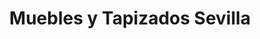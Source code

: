 ---
title: "Muebles y Tapizados Sevilla"
url: /tomares/muebles-y-tapizados-sevilla/
shop: muebles
---